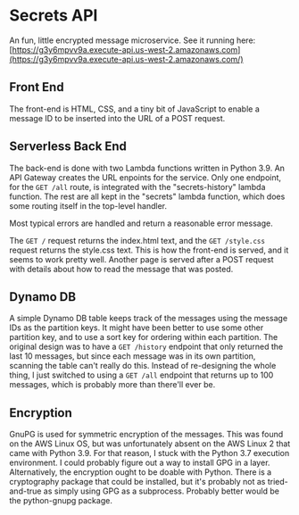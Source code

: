 # Secrets API

An fun, little encrypted message microservice. See it running here:
[https://g3y6mpvv9a.execute-api.us-west-2.amazonaws.com](https://g3y6mpvv9a.execute-api.us-west-2.amazonaws.com/)

## Front End

The front-end is HTML, CSS, and a tiny bit of JavaScript to enable a
message ID to be inserted into the URL of a POST request.

## Serverless Back End

The back-end is done with two Lambda functions written in Python 3.9. An
API Gateway creates the URL enpoints for the service. Only one endpoint,
for the `GET /all` route, is integrated with the "secrets-history"
lambda function. The rest are all kept in the "secrets" lambda function,
which does some routing itself in the top-level handler.

Most typical errors are handled and return a reasonable error message.

The `GET /` request returns the index.html text, and the `GET /style.css`
request returns the style.css text. This is how the front-end is served,
and it seems to work pretty well. Another page is served after a POST
request with details about how to read the message that was posted.

## Dynamo DB

A simple Dynamo DB table keeps track of the messages using the message IDs
as the partition keys. It might have been better to use some other partition
key, and to use a sort key for ordering within each partition. The original
design was to have a `GET /history` endpoint that only returned the last
10 messages, but since each message was in its own partition, scanning
the table can't really do this. Instead of re-designing the whole thing,
I just switched to using a `GET /all` endpoint that returns up to 100 messages,
which is probably more than there'll ever be.

## Encryption

GnuPG is used for symmetric encryption of the messages. This was found on 
the AWS Linux OS, but was unfortunately absent on the AWS Linux 2 that
came with Python 3.9.  For that reason, I stuck with the Python 3.7 execution
environment. I could probably figure out a way to install GPG in a layer.
Alternatively, the encryption ought to be doable with Python. There is
a cryptography package that could be installed, but it's probably not
as tried-and-true as simply using GPG as a subprocess. Probably better
would be the python-gnupg package.

